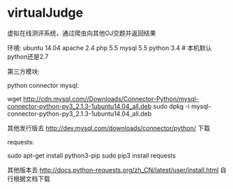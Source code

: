 # virtualJudge
虚拟在线测评系统，通过爬虫向其他OJ交题并返回结果

环境:
ubuntu 14.04 apache 2.4 php 5.5 mysql 5.5 python 3.4 # 本机默认python还是2.7

第三方模块:

python connector mysql:

wget http://cdn.mysql.com//Downloads/Connector-Python/mysql-connector-python-py3_2.1.3-1ubuntu14.04_all.deb
sudo dpkg -i mysql-connector-python-py3_2.1.3-1ubuntu14.04_all.deb

其他发行版去 http://dev.mysql.com/downloads/connector/python/ 下载



requests:

sudo apt-get install python3-pip
sudo pip3 install requests

其他版本去 http://docs.python-requests.org/zh_CN/latest/user/install.html 自行根据文档下载





